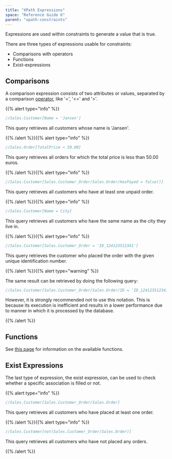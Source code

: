 ```yaml
---
title: "XPath Expressions"
space: "Reference Guide 6"
parent: "xpath-constraints"
---
```



Expressions are used within constraints to generate a value that is true.

There are three types of expressions usable for constraints:

*   Comparisons with operators
*   Functions
*   Exist-expressions

## Comparisons

A comparison expression consists of two attributes or values, separated by a comparison [operator](xpath-operators), like '=', '<=' and '>'.

{{% alert type="info" %}}

```java
//Sales.Customer[Name = 'Jansen']
```

This query retrieves all customers whose name is 'Jansen'.

{{% /alert %}}{{% alert type="info" %}}

```java
//Sales.Order[TotalPrice < 50.00]
```

This query retrieves all orders for which the total price is less than 50.00 euros.

{{% /alert %}}{{% alert type="info" %}}

```java
//Sales.Customer[Sales.Customer_Order/Sales.Order/HasPayed = false()]
```

This query retrieves all customers who have at least one unpaid order.

{{% /alert %}}{{% alert type="info" %}}

```java
//Sales.Customer[Name = City]
```

This query retrieves all customers who have the same name as the city they live in.

{{% /alert %}}{{% alert type="info" %}}

```java
//Sales.Customer[Sales.Customer_Order = 'ID_124123512341']
```

This query retrieves the customer who placed the order with the given unique identification number.

{{% /alert %}}{{% alert type="warning" %}}

The same result can be retrieved by doing the following query:

```java
//Sales.Customer[Sales.Customer_Order/Sales.Order/ID = 'ID_124123512341']
```

However, it is strongly recommended not to use this notation. This is because its execution is inefficient and results in a lower performance due to manner in which it is processed by the database.

{{% /alert %}}

## Functions

See [this page](xpath-constraint-functions) for information on the available functions.

## Exist Expressions

The last type of expression, the exist expression, can be used to check whether a specific association is filled or not.

{{% alert type="info" %}}

```java
//Sales.Customer[Sales.Customer_Order/Sales.Order]
```

This query retrieves all customers who have placed at least one order.

{{% /alert %}}{{% alert type="info" %}}

```java
//Sales.Customer[not(Sales.Customer_Order/Sales.Order)]
```

This query retrieves all customers who have not placed any orders.

{{% /alert %}}
